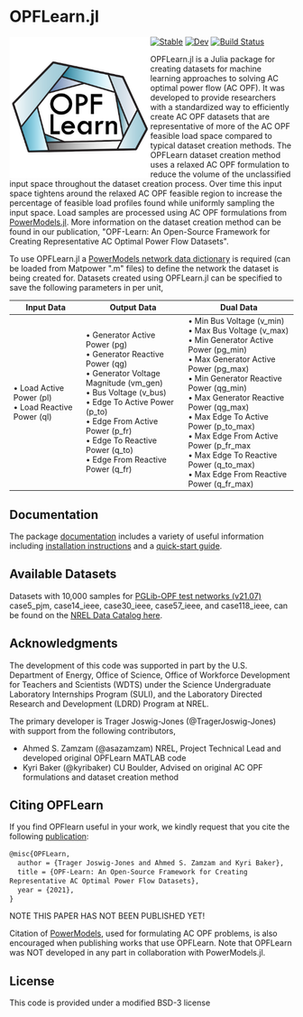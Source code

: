 # OPFLearn.jl

<img src="https://github.com/NREL/OPFLearn.jl/blob/main/docs/src/assets/logo.svg?raw=true" align="left" width="250" alt="OPFLearn logo">

[![Stable](https://img.shields.io/badge/docs-stable-blue.svg)](https://NREL.github.io/OPFLearn.jl/stable)
[![Dev](https://img.shields.io/badge/docs-dev-blue.svg)](https://NREL.github.io/OPFLearn.jl/dev)
[![Build Status](https://github.com/NREL/OPFLearn.jl/workflows/CI/badge.svg)](https://github.com/NREL/OPFLearn.jl/actions)

OPFLearn.jl is a Julia package for creating datasets for machine learning approaches to solving AC optimal power flow (AC OPF).
It was developed to provide researchers with a standardized way to efficiently create AC OPF datasets that are representative of more of the AC OPF feasible load space compared to typical dataset creation methods.
The OPFLearn dataset creation method uses a relaxed AC OPF formulation to reduce the volume of the unclassified input space throughout the dataset creation process. 
Over time this input space tightens around the relaxed AC OPF feasible region to increase the percentage of feasible load profiles found while uniformly sampling the input space. Load samples are processed using AC OPF formulations from [PowerModels.jl](https://github.com/lanl-ansi/PowerModels.jl).
More information on the dataset creation method can be found in our publication, "OPF-Learn: An Open-Source Framework for Creating Representative AC Optimal Power Flow Datasets".

To use OPFLearn.jl a [PowerModels network data dictionary](https://lanl-ansi.github.io/PowerModels.jl/stable/network-data/) is required (can be loaded from Matpower ".m" files) to define the network the dataset is being created for.
Datasets created using OPFLearn.jl can be specified to save the following parameters in per unit,

| **Input Data**           | **Output Data**                          | **Dual Data**                               |
|--------------------------|------------------------------------------|---------------------------------------------|
| • Load Active Power (pl)<br>• Load Reactive Power (ql)   | • Generator Active Power (pg)<br>• Generator Reactive Power (qg)<br>• Generator Voltage Magnitude  (vm_gen)<br>• Bus Voltage  (v_bus) <br>• Edge To Active Power (p_to) <br>• Edge From Active Power (p_fr)  <br>• Edge To Reactive Power (q_to)  <br>• Edge From Reactive Power (q_fr)                | • Min Bus Voltage (v_min)<br>• Max Bus Voltage (v_max) <br>• Min Generator Active Power (pg_min)<br>• Max Generator Active Power (pg_max)<br>• Min Generator Reactive Power (qg_min)<br>• Max Generator Reactive Power (qg_max)<br>• Max Edge To Active Power (p_to_max)<br>• Max Edge From Active Power (p_fr_max<br>• Max Edge To Reactive Power (q_to_max) <br>• Max Edge From Reactive Power (q_fr_max)                |


## Documentation
The package [documentation](https://NREL.github.io/OPFLearn.jl/stable/) includes a variety of useful information including [installation instructions](https://NREL.github.io/OPFLearn.jl/stable/#Installation) and a [quick-start guide](https://NREL.github.io/OPFLearn.jl/stable/quickstartguide/).


## Available Datasets
Datasets with 10,000 samples for [PGLib-OPF test networks (v21.07)](https://github.com/power-grid-lib/pglib-opf) case5_pjm, case14_ieee, case30_ieee, case57_ieee, and case118_ieee, can be found on the [NREL Data Catalog here](https://data.nrel.gov/submissions/177).

## Acknowledgments

The development of this code was supported in part by the U.S. Department of Energy, Office
of Science, Office of Workforce Development for Teachers and Scientists
(WDTS) under the Science Undergraduate Laboratory Internships Program
(SULI), and the Laboratory Directed Research and Development (LDRD) Program at NREL.

The primary developer is Trager Joswig-Jones (@TragerJoswig-Jones) with support from the following contributors,
- Ahmed S. Zamzam (@asazamzam) NREL, Project Technical Lead and developed original OPFLearn MATLAB code
- Kyri Baker (@kyribaker) CU Boulder, Advised on original AC OPF formulations and dataset creation method


## Citing OPFLearn

If you find OPFlearn useful in your work, we kindly request that you cite the following [publication]():
```
@misc{OPFLearn,
  author = {Trager Joswig-Jones and Ahmed S. Zamzam and Kyri Baker},
  title = {OPF-Learn: An Open-Source Framework for Creating Representative AC Optimal Power Flow Datasets},
  year = {2021},
}
```
NOTE THIS PAPER HAS NOT BEEN PUBLISHED YET!

Citation of [PowerModels](https://github.com/lanl-ansi/PowerModels.jl), used for formulating AC OPF problems, is also encouraged when publishing works that use OPFLearn. Note that OPFLearn was NOT developed in any part in collaboration with PowerModels.jl.


## License

This code is provided under a modified BSD-3 license
